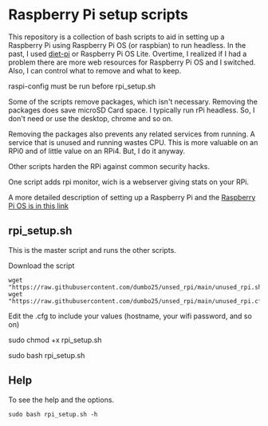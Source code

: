 # Raspberry Pi setup scripts
This repository is a collection of bash scripts to aid in setting up a Raspberry Pi using Raspberry Pi OS (or raspbian) to run headless. In the past, I used [diet-pi](https://dietpi.com/) or Raspberry Pi OS Lite. Overtime, I realized if I had a problem there are more web resources for Raspberry Pi OS and I switched. Also, I can control what to remove and what to keep.

raspi-config must be run before rpi_setup.sh

Some of the scripts remove packages, which isn't necessary. Removing the packages does save microSD Card space. I typically run rPi headless. So, I don't need or use the desktop, chrome and so on. 

Removing the packages also prevents any related services from running. A service that is unused and running wastes CPU. This is more valuable on an RPi0 and of little value on an RPi4. But, I do it anyway.

Other scripts harden the RPi against common security hacks. 

One script adds rpi monitor, wich is a webserver giving stats on your RPi.

A more detailed description of setting up a Raspberry Pi and the [Raspberry Pi OS is in this link](https://sites.google.com/site/cartwrightraspberrypiprojects/home/steps/setup-raspberry-pi-3-with-raspbian)

## rpi_setup.sh
This is the master script and runs the other scripts.

Download the script 
```
wget "https://raw.githubusercontent.com/dumbo25/unsed_rpi/main/unused_rpi.sh"
wget "https://raw.githubusercontent.com/dumbo25/unsed_rpi/main/unused_rpi.cfg"
```

Edit the .cfg to include your values (hostname, your wifi password, and so on)

sudo chmod +x rpi_setup.sh

sudo bash rpi_setup.sh

## Help

To see the help and the options.

```
sudo bash rpi_setup.sh -h 
```

